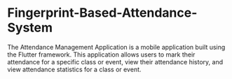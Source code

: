 # Fingerprint-Based-Attendance-System
The Attendance Management Application is a mobile application built using the Flutter framework. This application allows users to mark their attendance for a specific class or event, view their attendance history, and view attendance statistics for a class or event.
